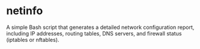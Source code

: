 # netinfo
A simple Bash script that generates a detailed network configuration report, including IP addresses, routing tables, DNS servers, and firewall status (iptables or nftables).
